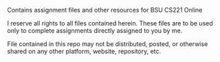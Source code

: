 Contains assignment files and other resources for BSU CS221 Online

I reserve all rights to all files contained herein.  These files are
to be used only to complete assignments directly assigned to you by
me.

File contained in this repo may not be distributed, posted, or
otherwise shared on any other platform, website, repository, etc.
